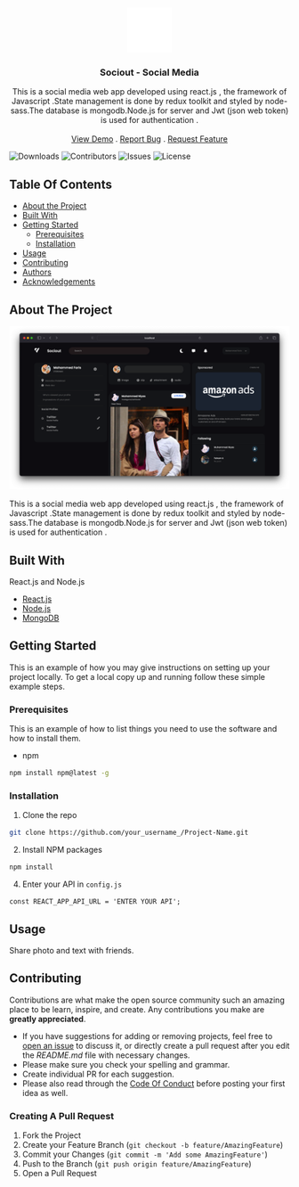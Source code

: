<br/>
<p align="center">
  <a href="https://github.com/mohammedfarisofficial/social-media">
    <img src="src/assets/icons/logo.png" alt="Logo" width="80" height="80">
  </a>

  <h3 align="center">Sociout - Social Media</h3>

  <p align="center">
    This is a social media web app developed using react.js , the framework of Javascript .State management is done by redux toolkit and styled by node-sass.The database is mongodb.Node.js for server and Jwt (json web token) is used for authentication .
    <br/>
    <br/>
    <a href="https://github.com/mohammedfarisofficial/social-media">View Demo</a>
    .
    <a href="https://github.com/mohammedfarisofficial/social-media/issues">Report Bug</a>
    .
    <a href="https://github.com/mohammedfarisofficial/social-media/issues">Request Feature</a>
  </p>
</p>

![Downloads](https://img.shields.io/github/downloads/mohammedfarisofficial/social-media/total) ![Contributors](https://img.shields.io/github/contributors/mohammedfarisofficial/social-media?color=dark-green) ![Issues](https://img.shields.io/github/issues/mohammedfarisofficial/social-media) ![License](https://img.shields.io/github/license/mohammedfarisofficial/social-media)

## Table Of Contents

- [About the Project](#about-the-project)
- [Built With](#built-with)
- [Getting Started](#getting-started)
  - [Prerequisites](#prerequisites)
  - [Installation](#installation)
- [Usage](#usage)
- [Contributing](#contributing)
- [Authors](#authors)
- [Acknowledgements](#acknowledgements)

## About The Project

![Screen Shot](src/assets/images/screenshot.png)

This is a social media web app developed using react.js , the framework of Javascript .State management is done by redux toolkit and styled by node-sass.The database is mongodb.Node.js for server and Jwt (json web token) is used for authentication .

## Built With

React.js and Node.js

- [React.js](https://reactjs.org/)
- [Node.js](https://nodejs.org/)
- [MongoDB](https://www.mongodb.com/)

## Getting Started

This is an example of how you may give instructions on setting up your project locally.
To get a local copy up and running follow these simple example steps.

### Prerequisites

This is an example of how to list things you need to use the software and how to install them.

- npm

```sh
npm install npm@latest -g
```

### Installation

1. Clone the repo

```sh
git clone https://github.com/your_username_/Project-Name.git
```

2. Install NPM packages

```sh
npm install
```

4. Enter your API in `config.js`

```JS
const REACT_APP_API_URL = 'ENTER YOUR API';
```

## Usage

Share photo and text with friends.

## Contributing

Contributions are what make the open source community such an amazing place to be learn, inspire, and create. Any contributions you make are **greatly appreciated**.

- If you have suggestions for adding or removing projects, feel free to [open an issue](https://github.com/mohammedfarisofficial/social-media/issues/new) to discuss it, or directly create a pull request after you edit the _README.md_ file with necessary changes.
- Please make sure you check your spelling and grammar.
- Create individual PR for each suggestion.
- Please also read through the [Code Of Conduct](https://github.com/mohammedfarisofficial/social-media/blob/main/CODE_OF_CONDUCT.md) before posting your first idea as well.

### Creating A Pull Request

1. Fork the Project
2. Create your Feature Branch (`git checkout -b feature/AmazingFeature`)
3. Commit your Changes (`git commit -m 'Add some AmazingFeature'`)
4. Push to the Branch (`git push origin feature/AmazingFeature`)
5. Open a Pull Request
